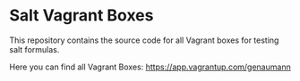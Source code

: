 # Salt Vagrant Boxes

This repository contains the source code for all Vagrant boxes for testing salt formulas.

Here you can find all Vagrant Boxes: https://app.vagrantup.com/genaumann
